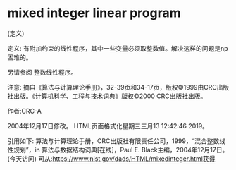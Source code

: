 # mixed integer linear program


(定义)



定义:
有附加约束的线性程序，其中一些变量必须取整数值。解决这样的问题是np困难的。



另请参阅
整数线性程序。



注意:
摘自《算法与计算理论手册》，32-39页和34-17页，版权©1999由CRC出版社出版。《计算机科学、工程与技术词典》版权©2000 CRC出版社出版。


作者:CRC-A







2004年12月17日修改。
HTML页面格式化星期三三月13 12:42:46 2019。



引用如下:
算法与计算理论手册，CRC出版社有限责任公司，1999，“混合整数线性规划”，in
算法与数据结构词典[在线]，Paul E. Black主编，2004年12月17日。(今天访问)
可从:https://www.nist.gov/dads/HTML/mixedinteger.html获得